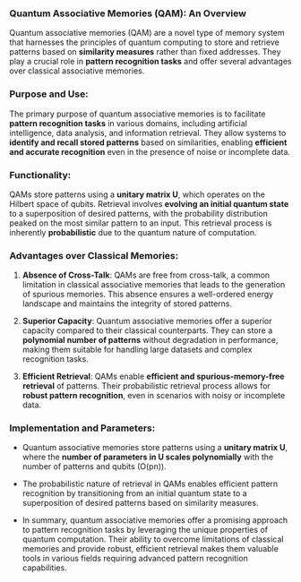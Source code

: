 ### Quantum Associative Memories (QAM): An Overview

Quantum associative memories (QAM) are a novel type of memory system that harnesses the principles of quantum computing to store and retrieve patterns based on **similarity measures** rather than fixed addresses. They play a crucial role in **pattern recognition tasks** and offer several advantages over classical associative memories.

### Purpose and Use:
The primary purpose of quantum associative memories is to facilitate **pattern recognition tasks** in various domains, including artificial intelligence, data analysis, and information retrieval. They allow systems to **identify and recall stored patterns** based on similarities, enabling **efficient and accurate recognition** even in the presence of noise or incomplete data.

### Functionality:
QAMs store patterns using a **unitary matrix U**, which operates on the Hilbert space of qubits. Retrieval involves **evolving an initial quantum state** to a superposition of desired patterns, with the probability distribution peaked on the most similar pattern to an input. This retrieval process is inherently **probabilistic** due to the quantum nature of computation.

### Advantages over Classical Memories:
1. **Absence of Cross-Talk**: QAMs are free from cross-talk, a common limitation in classical associative memories that leads to the generation of spurious memories. This absence ensures a well-ordered energy landscape and maintains the integrity of stored patterns.
   
2. **Superior Capacity**: Quantum associative memories offer a superior capacity compared to their classical counterparts. They can store a **polynomial number of patterns** without degradation in performance, making them suitable for handling large datasets and complex recognition tasks.

3. **Efficient Retrieval**: QAMs enable **efficient and spurious-memory-free retrieval** of patterns. Their probabilistic retrieval process allows for **robust pattern recognition**, even in scenarios with noisy or incomplete data.

### Implementation and Parameters:
- Quantum associative memories store patterns using a **unitary matrix U**, where the **number of parameters in U scales polynomially** with the number of patterns and qubits (O(pn)).
  
- The probabilistic nature of retrieval in QAMs enables efficient pattern recognition by transitioning from an initial quantum state to a superposition of desired patterns based on similarity measures.

- In summary, quantum associative memories offer a promising approach to pattern recognition tasks by leveraging the unique properties of quantum computation. Their ability to overcome limitations of classical memories and provide robust, efficient retrieval makes them valuable tools in various fields requiring advanced pattern recognition capabilities.
